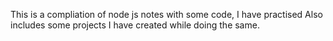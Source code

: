 This is a compliation of node js notes with some code, I have practised
Also includes some projects I have created while doing the same.
